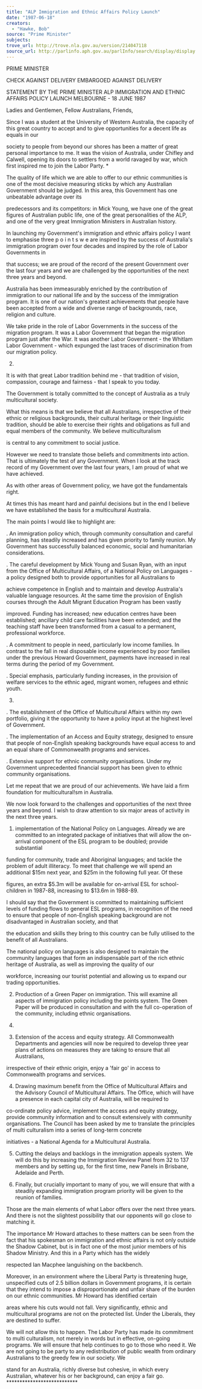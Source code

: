 ```yaml
---
title: "ALP Immigration and Ethnic Affairs Policy Launch"
date: "1987-06-18"
creators:
  - "Hawke, Bob"
source: "Prime Minister"
subjects:
trove_url: http://trove.nla.gov.au/version/214047118
source_url: http://parlinfo.aph.gov.au/parlInfo/search/display/display.w3p;query=Id%3A%22media/pressrel/HPR09028225%22
---
```


 PRIME MINISTER

 CHECK AGAINST DELIVERY EMBARGOED AGAINST DELIVERY

 STATEMENT BY THE PRIME MINISTER  ALP IMMIGRATION AND ETHNIC AFFAIRS POLICY LAUNCH  MELBOURNE - 18 JUNE 1987

 Ladies and Gentlemen, Fellow Australians, Friends,

 Since I was a student at the University of Western  Australia, the capacity of this great country to accept and  to give opportunities for a decent life as equals in our 

 society to people from beyond our shores has been a matter  of great personal importance to me. It was the vision of  Australia, under Chifley and Calwell, opening its doors to  settlers from a world ravaged by war,  which first inspired  me to join the Labor Party. *

 The quality of life which we are able to offer to our ethnic  communities is one of the most decisive measuring sticks by  which any Australian Government should be judged. In this  area,  this Government has one unbeatable advantage over its 

 predecessors and its competitors: in Mick Young, we have one of the great figures of Australian public life, one of  the great personalities of the ALP, and one of the very  great Immigration Ministers in Australian history.

 In launching my Government's immigration and ethnic affairs  policy I want to emphasise three p o i n t s w e are inspired  by the success of Australia's immigration program over four  decades and inspired by the role of Labor Governments in 

 that success; we are proud of the record of the present  Government over the last four years and we are challenged by  the opportunities of the next three years and beyond.

 Australia has been immeasurably enriched by the contribution  of immigration to our national life and by the success of  the immigration program. It is one of our nation's greatest  achievements that people have been accepted from a wide and  diverse range of backgrounds, race, religion and culture.

 We take pride in the role of Labor Governments in the  success of the migration program. It was a Labor Government  that began the migration program just after the War. It was  another Labor Government - the Whitlam Labor Government -  which expunged the last traces of discrimination from our  migration policy.

 2.

 It is with that great Labor tradition behind me - that  tradition of vision, compassion, courage and fairness - that  I speak to you today.

 The Government is totally committed to the concept of  Australia as a truly multicultural society.

 What this means is that we believe that all Australians,  irrespective of their ethnic or religious backgrounds, their  cultural heritage or their linguistic tradition, should be  able to exercise their rights and obligations as full and  equal members of the community. We believe multiculturalism 

 is central to any commitment to social justice.

 However we need to translate those beliefs and commitments  into action.  That is ultimately the test of any Government.  When I look at the track record of my Government over the  last four years, I am proud of what we have achieved.

 As with other areas of Government policy, we have got the  fundamentals right.

 At times this has meant hard and painful decisions but in  the end I believe we have established the basis for a  multicultural Australia.

 The main points I would like to highlight are:

 .  An immigration policy which, through community  consultation and careful planning, has steadily  increased and has given priority to family reunion. My  Government has successfully balanced economic, social  and humanitarian considerations.

 .  The careful development by Mick Young and Susan Ryan,  with an input from the Office of Multicultural Affairs,  of a National Policy on Languages - a policy designed  both to provide opportunities for all Australians to 

 achieve competence in English and to maintain and  develop Australia's valuable language resources. At the  same time the provision of English courses through the  Adult Migrant Education Program has been vastly 

 improved. Funding has increased; new education centres  have been established; ancillary child care facilities  have been extended; and the teaching staff have been  transformed from a casual to a permanent, professional  workforce.

 .  A commitment to people in need, particularly low income  families. In contrast to the fall in real disposable  income experienced by poor families under the previous  Howard Government, payments have increased in real terms  during the period of my Government.

 .  Special emphasis, particularly funding increases, in the  provision of welfare services to the ethnic aged,  migrant women, refugees and ethnic youth.

 3.

 .  The establishment of the Office of Multicultural Affairs  within my own portfolio, giving it the opportunity to  have a policy input at the highest level of Government.

 .  The implementation of an Access and Equity strategy,  designed to ensure that people of non-English speaking  backgrounds have equal access to and an equal share of  Commonwealth programs and services.

 . Extensive support for ethnic community organisations.  Under my Government unprecedented financial support has  been given to ethnic community organisations.

 Let me repeat that we are proud of our achievements. We  have laid a firm foundation for multicultural!sm in  Australia.

 We now look forward to the challenges and opportunities of  the next three years and beyond. I wish to draw attention  to six major areas of activity in the next three years.

 1) implementation of the National Policy on Languages.  Already we are committed to an integrated package of  initiatives that will allow the on-arrival component of  the ESL program to be doubled; provide substantial 

 funding for community, trade and Aboriginal languages;  and tackle the problem of adult illiteracy. To meet  that challenge we will spend an additional $15m next  year, and $25m in the following full year. Of these 

 figures, an extra $5.3m will be available for on-arrival  ESL for school-children in 1987-88, increasing to $13.6m  in 1988-89.

 I should say that the Government is committed to  maintaining sufficient levels of funding flows to  general ESL programs,  in recognition of the need to  ensure that people of non-English speaking background  are not disadvantaged in Australian society, and that 

 the education and skills they bring to this country can  be fully utilised to the benefit of all Australians.

 The national policy on languages is also designed to  maintain the community languages that form an  indispensable part of the rich ethnic heritage of  Australia, as well as improving the quality of our 

 workforce, increasing our tourist potential and allowing  us to expand our trading opportunities.

 2) Production of a Green Paper on immigration.  This will  examine all aspects of immigration policy including the  points system. The Green Paper will be produced in  consultation and with the full co-operation of the  community, including ethnic organisations.

 4.

 3) Extension of the access and equity strategy. All  Commonwealth Departments and agencies will now be  required to develop three year plans of actions on  measures they are taking to ensure that all Australians,  

 irrespective of their ethnic origin, enjoy a 'fair go'  in access to Commonwealth programs and services.

 4) Drawing maximum benefit from the Office of Multicultural  Affairs and the Advisory Council of Multicultural  Affairs. The Office, which will have a presence in each  capital city of Australia, will be required to 

 co-ordinate policy advice, implement the access and  equity strategy, provide community information and to  consult extensively with community organisations. The  Council has been asked by me to translate the principles  of multi culturalism into a series of long-term concrete 

 initiatives - a National Agenda for a Multicultural  Australia.

 5) Cutting the delays and backlogs in the immigration  appeals system. We will do this by increasing the  Immigration Review Panel from 32 to 137 members and by  setting up, for the first time, new Panels in Brisbane,   Adelaide and Perth.

 6) Finally, but crucially important to many of you, we will  ensure that with a steadily expanding immigration  program priority will be given to the reunion of  families.

 Those are the main elements of what Labor offers over the  next three years. And there is not the slightest  possibility that our opponents will go close to matching it.

 The importance Mr Howard attaches to these matters can be  seen from the fact that his spokesman on immigration and  ethnic affairs is not only outside the Shadow Cabinet, but  is in fact one of the most junior members of his Shadow  Ministry. And this in a Party which has the widely 

 respected Ian Macphee languishing on the backbench.

 Moreover, in an environment where the Liberal Party is  threatening huge, unspecified cuts of 2.5 billion dollars in  Government programs, it is certain that they intend to  impose a disproportionate and unfair share of the burden on  our ethnic communities. Mr Howard has identified certain 

 areas where his cuts would not fall.  Very significantly,  ethnic and multicultural programs are not on the protected  list. Under the Liberals,  they are destined to suffer.

 We will not allow this to happen.  The Labor Party has made  its commitment to multi culturalism, not merely in words but  in effective, on-going programs.  We will ensure that help  continues to go to those who need it. We are not going to  be party to any redistribution of public wealth from  ordinary Australians to the greedy few in our society. We 

 stand for an Australia, richly diverse but cohesive, in  which every Australian, whatever his or her background, can  enjoy a fair go. ***************************

